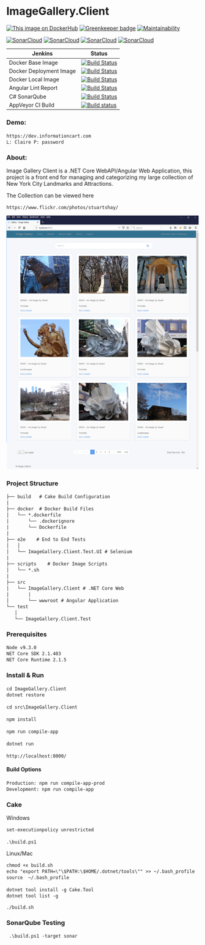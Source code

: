 # ImageGallery.Client

[![This image on DockerHub](https://img.shields.io/docker/pulls/stuartshay/imagegallery-client.svg)](https://hub.docker.com/r/stuartshay/imagegallery-client/)
[![Greenkeeper badge](https://badges.greenkeeper.io/stuartshay/ImageGallery.Client.svg)](https://greenkeeper.io/) [![Maintainability](https://api.codeclimate.com/v1/badges/3c9179479977132ebf3d/maintainability)](https://codeclimate.com/github/stuartshay/ImageGallery.Client/maintainability)

[![SonarCloud](http://sonar.navigatorglass.com:9000/api/project_badges/measure?project=ImageGalleryClient&metric=alert_status)](http://sonar.navigatorglass.com:9000/dashboard?id=ImageGalleryClient)
[![SonarCloud](http://sonar.navigatorglass.com:9000/api/project_badges/measure?project=ImageGalleryClient&metric=reliability_rating)](http://sonar.navigatorglass.com:9000/dashboard?id=ImageGalleryClient)
[![SonarCloud](http://sonar.navigatorglass.com:9000/api/project_badges/measure?project=ImageGalleryClient&metric=security_rating)](http://sonar.navigatorglass.com:9000/dashboard?id=ImageGalleryClient)
[![SonarCloud](http://sonar.navigatorglass.com:9000/api/project_badges/measure?project=ImageGalleryClient&metric=sqale_rating)](http://sonar.navigatorglass.com:9000/dashboard?id=ImageGalleryClient)


 Jenkins | Status  
------------ | -------------
Docker Base Image | [![Build Status](https://jenkins.navigatorglass.com/buildStatus/icon?job=ImageGallery-Auth/ImageGallery-Auth-base)](https://jenkins.navigatorglass.com/job/ImageGallery-Auth/job/ImageGallery-Auth-base/)
Docker Deployment Image  | [![Build Status](https://jenkins.navigatorglass.com/buildStatus/icon?job=ImageGallery-Auth/ImageGallery-Auth-build)](https://jenkins.navigatorglass.com/job/ImageGallery-Auth/job/ImageGallery-Auth-build/)
Docker Local Image | [![Build Status](https://jenkins.navigatorglass.com/buildStatus/icon?job=ImageGallery-Auth/ImageGallery-Auth-local)](https://jenkins.navigatorglass.com/job/ImageGallery-Auth/job/ImageGallery-Auth-local/)
Angular Lint Report | [![Build Status](https://jenkins.navigatorglass.com/buildStatus/icon?job=ImageGallery-Auth/ImageGallery-Auth-report-check)](https://jenkins.navigatorglass.com/job/ImageGallery-Auth/job/ImageGallery-Auth-report-check/)
C# SonarQube | [![Build Status](https://jenkins.navigatorglass.com/buildStatus/icon?job=ImageGallery-Auth/ImageGallery-Auth-sonarqube)](https://jenkins.navigatorglass.com/job/ImageGallery-Auth/job/ImageGallery-Auth-sonarqube/)
AppVeyor CI Build |[![Build status](https://ci.appveyor.com/api/projects/status/iub0tbs42d9ut0g7?svg=true)](https://ci.appveyor.com/project/StuartShay/imagegallery-client)

### Demo:
```
https://dev.informationcart.com
L: Claire P: password
```

### About:

Image Gallery Client is a .NET Core WebAPI/Angular Web Application, this project is a front end for managing and categorizing my large collection of New York City Landmarks and Attractions. 

The Collection can be viewed here  
```  
https://www.flickr.com/photos/stuartshay/
```

![](assets/web.png)

### Project Structure
```
├── build   # Cake Build Configuration
|
├── docker  # Docker Build Files
│   └── *.dockerfile
|       └── .dockerignore
|       └── Dockerfile
|
├── e2e    # End to End Tests
│   │
│   └── ImageGallery.Client.Test.UI # Selenium
|
├── scripts    # Docker Image Scripts
│   └── *.sh
|
├── src
│   └── ImageGallery.Client # .NET Core Web
|       |
│       └── wwwroot # Angular Application
└── test
   │
   └── ImageGallery.Client.Test
```

### Prerequisites

```
Node v9.3.0
NET Core SDK 2.1.403
NET Core Runtime 2.1.5
```
### Install & Run

```
cd ImageGallery.Client
dotnet restore

cd src\ImageGallery.Client

npm install

npm run compile-app

dotnet run

http://localhost:8000/
```
#### Build Options 

```
Production: npm run compile-app-prod
Development: npm run compile-app
```
### Cake

Windows 

```
set-executionpolicy unrestricted

.\build.ps1
```

Linux/Mac
```
chmod +x build.sh
echo "export PATH=\"\$PATH:\$HOME/.dotnet/tools\"" >> ~/.bash_profile
source  ~/.bash_profile

dotnet tool install -g Cake.Tool
dotnet tool list -g
```

```
./build.sh
```

### SonarQube Testing 

```
 .\build.ps1 -target sonar
```
